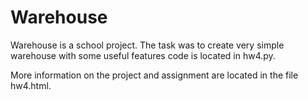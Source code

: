 # Warehouse

Warehouse is a school project. The task was to create very simple warehouse with some useful features code is located in hw4.py.

More information on the project and assignment are located in the file hw4.html.
